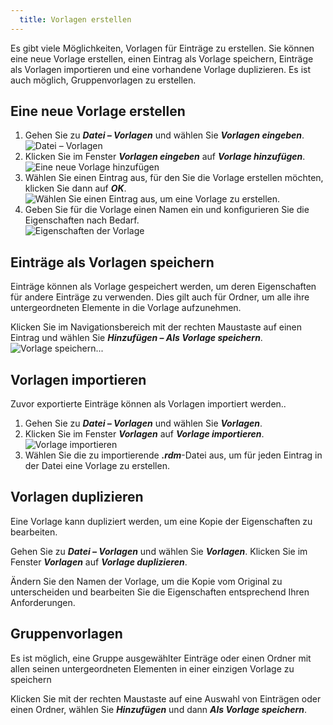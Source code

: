 ```yaml
---
  title: Vorlagen erstellen
---
```

Es gibt viele Möglichkeiten, Vorlagen für Einträge zu erstellen. Sie können eine neue Vorlage erstellen, einen Eintrag als Vorlage speichern, Einträge als Vorlagen importieren und eine vorhandene Vorlage duplizieren. Es ist auch möglich, Gruppenvorlagen zu erstellen.  

## Eine neue Vorlage erstellen 

1. Gehen Sie zu ***Datei – Vorlagen*** und wählen Sie ***Vorlagen eingeben***.  
![Datei – Vorlagen](https://webdevolutions.azureedge.net/docs/de/rdm/windows/clip3405.png) 
1. Klicken Sie im Fenster ***Vorlagen eingeben*** auf ***Vorlage hinzufügen***.  
![Eine neue Vorlage hinzufügen](https://webdevolutions.azureedge.net/docs/de/rdm/windows/clip3406.png) 
1. Wählen Sie einen Eintrag aus, für den Sie die Vorlage erstellen möchten, klicken Sie dann auf ***OK***.  
![Wählen Sie einen Eintrag aus, um eine Vorlage zu erstellen.](https://webdevolutions.azureedge.net/docs/de/rdm/windows/clip3408.png) 
1. Geben Sie für die Vorlage einen Namen ein und konfigurieren Sie die Eigenschaften nach Bedarf.  
![Eigenschaften der Vorlage](https://webdevolutions.azureedge.net/docs/de/rdm/windows/clip3409.png) 

## Einträge als Vorlagen speichern 

Einträge können als Vorlage gespeichert werden, um deren Eigenschaften für andere Einträge zu verwenden. Dies gilt auch für Ordner, um alle ihre untergeordneten Elemente in die Vorlage aufzunehmen.  

Klicken Sie im Navigationsbereich mit der rechten Maustaste auf einen Eintrag und wählen Sie ***Hinzufügen – Als Vorlage speichern***.  
![Vorlage speichern...](https://webdevolutions.azureedge.net/docs/de/rdm/windows/clip3410.png) 

## Vorlagen importieren 

Zuvor exportierte Einträge können als Vorlagen importiert werden..  

1. Gehen Sie zu ***Datei – Vorlagen*** und wählen Sie ***Vorlagen***. 
1. Klicken Sie im Fenster ***Vorlagen*** auf ***Vorlage importieren***.  
![Vorlage importieren](https://webdevolutions.azureedge.net/docs/de/rdm/windows/clip3411.png) 
1. Wählen Sie die zu importierende ***.rdm***-Datei aus, um für jeden Eintrag in der Datei eine Vorlage zu erstellen. 

## Vorlagen duplizieren 

Eine Vorlage kann dupliziert werden, um eine Kopie der Eigenschaften zu bearbeiten.  

Gehen Sie zu ***Datei – Vorlagen*** und wählen Sie ***Vorlagen***. Klicken Sie im Fenster ***Vorlagen*** auf ***Vorlage duplizieren***.  

Ändern Sie den Namen der Vorlage, um die Kopie vom Original zu unterscheiden und bearbeiten Sie die Eigenschaften entsprechend Ihren Anforderungen. 

## Gruppenvorlagen 

Es ist möglich, eine Gruppe ausgewählter Einträge oder einen Ordner mit allen seinen untergeordneten Elementen in einer einzigen Vorlage zu speichern  

Klicken Sie mit der rechten Maustaste auf eine Auswahl von Einträgen oder einen Ordner, wählen Sie ***Hinzufügen*** und dann ***Als Vorlage speichern***. 

